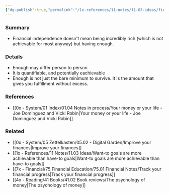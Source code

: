 ```yaml
---
{"dg-publish":true,"permalink":"/1x-references/11-notes/11-03-ideas/financial-independence-is-having-enough/","title":"Financial independence is having enough","dgShowBacklinks":false}
---
```



### Summary
- Financial independence doesn't mean being incredibly rich (which is not achievable for most anyway) but having enough.

### Details
- Enough may differ person to person
- It is quantifiable, and potentially eachievable
- Enough is not just the bare minimum to survive. It is the amount that gives you fulfillment without excess.


### References
- [[0x - System/01 Index/01.04 Notes in process/Your money or your life - Joe Dominguez and Vicki Robin\|Your money or your life - Joe Dominguez and Vicki Robin]]

### Related
- [[0x - System/05 Zettelkasten/05.02 - Digital Garden/Improve your finances\|Improve your finances]]
- [[1x - References/11 Notes/11.03 Ideas/Want-to goals are more achievable than have-to goals\|Want-to goals are more achievable than have-to goals]]
- [[7x - Financial/75 Financial Education/75.01 Financial Notes/Track your financial progress\|Track your financial progress]]
- [[4x - Reading/41 Books/41.02 Book reviews/The psychology of money\|The psychology of money]]